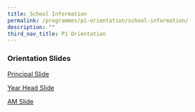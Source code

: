 ```yaml
---
title: School Information
permalink: /programmes/p1-orientation/school-information/
description: ""
third_nav_title: P1 Orientation
---
```

### Orientation Slides


[Principal Slide](/files/P%20-%20P1%20Orientation%202022.pdf)
  
[Year Head Slide](/files/YH%20-%20P1%20Orientation%202022.pdf)

[AM Slide](/files/AM%20-%20P1%20Orientation%202022.pdf)
